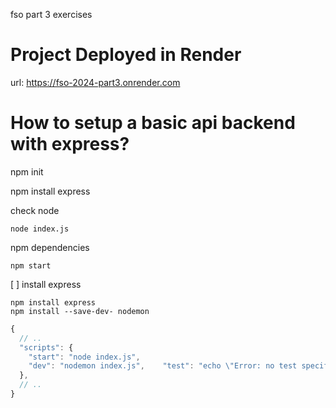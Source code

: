 fso part 3 exercises

# Project Deployed in Render

url: https://fso-2024-part3.onrender.com

# How to setup a basic api backend with express?

npm init

npm install express

check node

```
node index.js
```

npm dependencies

```
npm start
```

[ ] install express

```
npm install express
npm install --save-dev- nodemon
```

```js
{
  // ..
  "scripts": {
    "start": "node index.js",
    "dev": "nodemon index.js",    "test": "echo \"Error: no test specified\" && exit 1"
  },
  // ..
}

```
